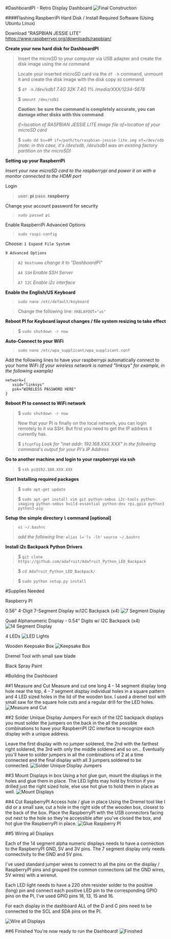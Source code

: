 #DashboardPI - Retro Display Dashboard
![Final Construction](https://raw.githubusercontent.com/khinds10/RetroDashboard/master/construction/6-final.jpg "Final Construction")

####Flashing RaspberriPi Hard Disk / Install Required Software (Using Ubuntu Linux)

Download "RASPBIAN JESSIE LITE"
https://www.raspberrypi.org/downloads/raspbian/

**Create your new hard disk for DashboardPI**
>Insert the microSD to your computer via USB adapter and create the disk image using the `dd` command
>
> Locate your inserted microSD card via the `df -h` command, unmount it and create the disk image with the disk copy `dd` command
> 
> $ `df -h`
> */dev/sdb1       7.4G   32K  7.4G   1% /media/XXX/1234-5678*
> 
> $ `umount /dev/sdb1`
> 
> **Caution: be sure the command is completely accurate, you can damage other disks with this command**
> 
> *if=location of RASPBIAN JESSIE LITE image file*
> *of=location of your microSD card*
> 
> $ `sudo dd bs=4M if=/path/to/raspbian-jessie-lite.img of=/dev/sdb`
> *(note: in this case, it's /dev/sdb, /dev/sdb1 was an existing factory partition on the microSD)*

**Setting up your RaspberriPi**

*Insert your new microSD card to the raspberrypi and power it on with a monitor connected to the HDMI port*

Login
> user: **pi**
> pass: **raspberry**

Change your account password for security
>`sudo passwd pi`

Enable RaspberriPi Advanced Options
>`sudo raspi-config`

Choose:
`1 Expand File System`

`9 Advanced Options`
>`A2 Hostname`
>*change it to "DashboardPI"*
>
>`A4 SSH`
>*Enable SSH Server*
>
>`A7 I2C`
>*Enable i2c interface*

**Enable the English/US Keyboard**

>`sudo nano /etc/default/keyboard`

> Change the following line:
>`XKBLAYOUT="us"`

**Reboot PI for Keyboard layout changes / file system resizing to take effect**
>$ `sudo shutdown -r now`

**Auto-Connect to your WiFi**

>`sudo nano /etc/wpa_supplicant/wpa_supplicant.conf`

Add the following lines to have your raspberrypi automatically connect to your home WiFi
*(if your wireless network is named "linksys" for example, in the following example)*

	network={
	   ssid="linksys"
	   psk="WIRELESS PASSWORD HERE"
	}

**Reboot PI to connect to WiFi network**

>$ `sudo shutdown -r now`
>
>Now that your PI is finally on the local network, you can login remotely to it via SSH.
>But first you need to get the IP address it currently has.
>
>$ `ifconfig`
>*Look for "inet addr: 192.168.XXX.XXX" in the following command's output for your PI's IP Address*

**Go to another machine and login to your raspberrypi via ssh**

> $ `ssh pi@192.168.XXX.XXX`

**Start Installing required packages**

>$ `sudo apt-get update`
>
>$ `sudo apt-get install vim git python-smbus i2c-tools python-imaging python-smbus build-essential python-dev rpi.gpio python3 python3-pip`

**Setup the simple directory `l` command [optional]**

>`vi ~/.bashrc`
>
>*add the following line:*
>`alias l='ls -lh'`
>`source ~/.bashrc`

**Install i2c Backpack Python Drivers**

>$ `git clone https://github.com/adafruit/Adafruit_Python_LED_Backpack`

>$ `cd Adafruit_Python_LED_Backpack/`

>$ `sudo python setup.py install`

#Supplies Needed

Raspberry PI

0.56" 4-Digit 7-Segment Display w/I2C Backpack (x4)
![7 Segment Display](https://raw.githubusercontent.com/khinds10/RetroDashboard/master/construction/7-segment.jpg "7 Segment Display")

Quad Alphanumeric Display - 0.54" Digits w/ I2C Backpack (x4)
![14 Segment Display](https://raw.githubusercontent.com/khinds10/RetroDashboard/master/construction/14-segment.jpg "14 Segment Display")

4 LEDs
![LED Lights](https://raw.githubusercontent.com/khinds10/RetroDashboard/master/construction/led.jpg "LED Lights")

Wooden Keepsake Box
![Keepsake Box](https://raw.githubusercontent.com/khinds10/RetroDashboard/master/construction/keepsake.jpg "Keepsake Box")

Dremel Tool with small saw blade

Black Spray Paint

#Building the Dashboard

##1 Measure and Cut
Measure and cut one long 4 - 14 segment display long hole near the top, 4 - 7 segment display individual holes in a square pattern and 4 LED sized holes in the lid of the wooden box.  I used a dremel tool with small saw for the square hole cuts and a regular drill for the LED holes.
![Measure and Cut](https://raw.githubusercontent.com/khinds10/RetroDashboard/master/construction/1-measure-cut.jpg "Measure and Cut")

##2 Solder Unique Display Jumpers
For each of the I2C backpack displays you must solder the jumpers on the back in the all the possible combinations to have your RaspberriPI I2C interface to recognize each display with a unique address.  

Leave the first display with no jumper soldered, the 2nd with the farthest right soldered, the 3rd with only the middle soldered and so on...  Eventually you'll have to solder jumpers in all the combinations of 2 at a time connected and the final display with all 3 jumpers soldered to be connected.
![Solder Unique Display Jumpers](https://raw.githubusercontent.com/khinds10/RetroDashboard/master/construction/2-displays.jpg "Solder Unique Display Jumpers")

##3 Mount Displays in box
Using a hot glue gun, mount the displays in the holes and glue them in place.  The LED lights may hold by friction if you drilled just the right sized hole, else use hot glue to hold them in place as well.
![Mount Displays](https://raw.githubusercontent.com/khinds10/RetroDashboard/master/construction/3-mount.jpg "Mount Displays")

##4 Cut RaspberryPI Access hole / glue in place
Using the Dremel tool like I did or a small saw, cut a hole in the right side of the wooden box, closest to the back of the box.  Place the RaspberryPI with the USB connectors facing out next to the hole so they're accessible after you've closed the box, and hot glue the RaspberryPI in place.
![Glue Raspberry PI](https://raw.githubusercontent.com/khinds10/RetroDashboard/master/construction/4-raspberry-pi.jpg "Glue Raspberry PI")

##5 Wiring all Displays

Each of the 14 segment alpha numeric displays needs to have a connection to the RaspberryPI GND, 5V and 3V pins.  The 7 segment display only needs connectivity to the GND and 5V pins.  

I've used standard jumper wires to connect to all the pins on the display / RaspberryPI pins and grouped the common connections (all the GND wires, 5V wires) with a wirenut.

Each LED light needs to have a 220 ohm resister solder to the positive (long) pin and connect each positive LED pin to the corresponding GPIO pins on the PI, I've used GPIO pins 18, 13, 15 and 16.

For each display in the dashboard ALL of the D and C pins need to be connected to the SCL and SDA pins on the PI.

![Wire all Displays](https://raw.githubusercontent.com/khinds10/RetroDashboard/master/construction/5-wire.jpg "Wire all Displays")

##6 Finished
You're now ready to run the Dashboard!
![Finished](https://raw.githubusercontent.com/khinds10/RetroDashboard/master/construction/6-final.jpg "Finished")



